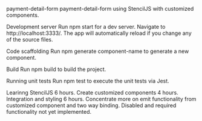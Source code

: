 payment-detail-form
payment-detail-form using StencilJS with customized components.

Development server Run npm start for a dev server. Navigate to http://localhost:3333/. The app will automatically reload if you change any of the source files.

Code scaffolding Run npm generate component-name to generate a new component.

Build Run npm build to build the project.

Running unit tests Run npm test to execute the unit tests via Jest.

Learinng StencilJS 6 hours. Create customized components 4 hours. Integration and styling 6 hours. Concentrate more on emit functionality from customized component and two way binding. Disabled and required functionality not yet implemented.